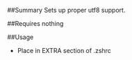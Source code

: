 ##Summary
Sets up proper utf8 support.

##Requires
nothing

##Usage
* Place in EXTRA section of .zshrc
